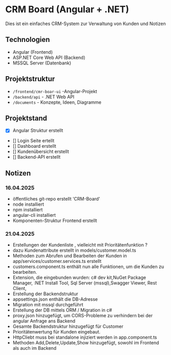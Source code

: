 # CRM Board (Angular + .NET)

Dies ist ein einfaches CRM-System zur Verwaltung von Kunden und Notizen

## Technologien
- Angular (Frontend)
- ASP.NET Core Web API (Backend)
- MSSQL Server (Datenbank)

## Projektstruktur
- `/frontend/cmr-boar-ui` -Angular-Projekt
- `/backend/api` - .NET Web API
- `/documents` - Konzepte, Ideen, Diagramme

## Projektstand
- [x] Angular Struktur erstellt
- [] Login Seite ertellt
- [] Dashboard erstellt
- [] Kundenübersicht erstellt
- [] Backend-API erstellt

## Notizen
### 16.04.2025
- öffentliches git-repo erstellt 'CRM-Board'
- node installiert
- npm installiert
- angular-cli installiert
- Komponenten-Struktur Frontend erstellt 
### 21.04.2025
- Erstellungen der Kundenliste , vielleicht mit Prioritätenfunktion ?
- dazu Kundenattribute erstellt in models/customer.model.ts 
- Methoden zum Abrufen und Bearbeiten der Kunden in app/services/customer.services.ts erstellt
- customers.component.ts enthält nun alle Funktionen, um die Kunden zu bearbeiten.
- Extension, die eingebunden wurden: c# dev kit,NuGet Package Manager, :NET Install Tool, Sql Server (mssql),Swagger Viewer, Rest Client,
- Erstellung der Backendstruktur
- appsettings.json enthält die DB-Adresse
- Migration mit mssql durchgeführt
- Erstellung der DB mittels ORM / Migration in c#
- proxy.json hinzugefügt, um CORS-Probleme zu verhindern bei der angular Anfrage ans Backend
- Gesamte Backendstruktur hinzugefügt für Customer
- Prioritätenwertung für Kunden eingebaut.
- HttpCliebt muss bei standalone injiziert werden in app.component.ts
- Methoden Add,Delete,Update,Show hinzugefügt, sowohl im Frontend als auch im Backend